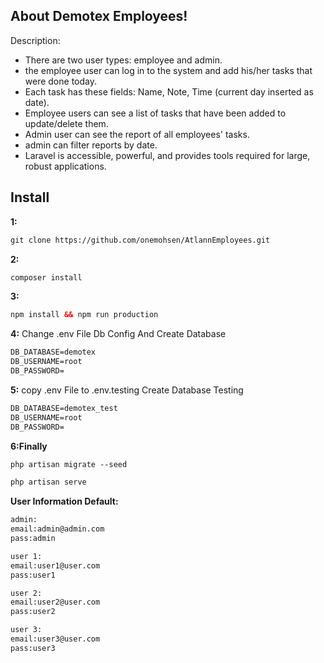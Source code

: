 

## About Demotex Employees!

Description:

- There are two user types: employee and admin.
- the employee user can log in to the system and add his/her tasks that were done today.
- Each task has these fields: Name, Note, Time (current day inserted as date).
- Employee users can see a list of tasks that have been added to update/delete them.
- Admin user can see the report of all employees' tasks.
- admin can filter reports by date.
- Laravel is accessible, powerful, and provides tools required for large, robust applications.

## Install

**1:**
```html
git clone https://github.com/onemohsen/AtlannEmployees.git
```

**2:**
```html
composer install
```

**3:**
```html
npm install && npm run production
```

**4:**
Change .env File Db Config And Create Database
```html
DB_DATABASE=demotex
DB_USERNAME=root
DB_PASSWORD=
```

**5:**
copy .env File to .env.testing Create Database Testing
```html
DB_DATABASE=demotex_test
DB_USERNAME=root
DB_PASSWORD=
```

**6:Finally**
```html
php artisan migrate --seed

php artisan serve
```
**User Information Default:**
```html
admin:
email:admin@admin.com
pass:admin

user 1:
email:user1@user.com
pass:user1

user 2:
email:user2@user.com
pass:user2

user 3:
email:user3@user.com
pass:user3

```

